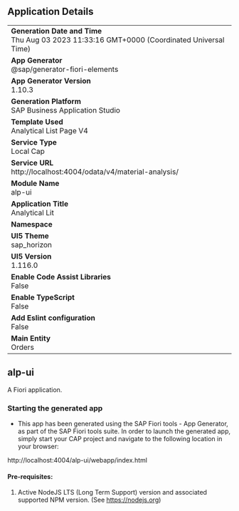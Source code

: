 ## Application Details
|               |
| ------------- |
|**Generation Date and Time**<br>Thu Aug 03 2023 11:33:16 GMT+0000 (Coordinated Universal Time)|
|**App Generator**<br>@sap/generator-fiori-elements|
|**App Generator Version**<br>1.10.3|
|**Generation Platform**<br>SAP Business Application Studio|
|**Template Used**<br>Analytical List Page V4|
|**Service Type**<br>Local Cap|
|**Service URL**<br>http://localhost:4004/odata/v4/material-analysis/
|**Module Name**<br>alp-ui|
|**Application Title**<br>Analytical Lit|
|**Namespace**<br>|
|**UI5 Theme**<br>sap_horizon|
|**UI5 Version**<br>1.116.0|
|**Enable Code Assist Libraries**<br>False|
|**Enable TypeScript**<br>False|
|**Add Eslint configuration**<br>False|
|**Main Entity**<br>Orders|

## alp-ui

A Fiori application.

### Starting the generated app

-   This app has been generated using the SAP Fiori tools - App Generator, as part of the SAP Fiori tools suite.  In order to launch the generated app, simply start your CAP project and navigate to the following location in your browser:

http://localhost:4004/alp-ui/webapp/index.html

#### Pre-requisites:

1. Active NodeJS LTS (Long Term Support) version and associated supported NPM version.  (See https://nodejs.org)


